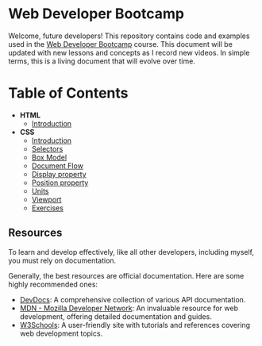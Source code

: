 # Web Developer Bootcamp

Welcome, future developers! This repository contains code and examples used in the [Web Developer Bootcamp](https://youtube.com/playlist?list=PLMIfYCA9o12rEg8pczVMq-Y6tRlZGhsvG&si=RF2uQ_y0Mfow7xj9) course. This document will be updated with new lessons and concepts as I record new videos. In simple terms, this is a living document that will evolve over time.

# Table of Contents

- **HTML**
  - [Introduction](./01.HTML/introduction.md)
- **CSS**
  - [Introduction](./02.CSS/01.introduction.md)
  - [Selectors](./02.CSS/02.css-selectors.md)
  - [Box Model](./02.CSS/03.css-box-model.md)
  - [Document Flow](./02.CSS/04.document-flow.md)
  - [Display property](./02.CSS/05.css-display-property.md)
  - [Position property](./02.CSS/06.css-position-property.md)
  - [Units](./02.CSS/07.css-units.md)
  - [Viewport](./02.CSS/09.viewport.md)
  - [Exercises](./02.CSS/08.exercises.md)

## Resources

To learn and develop effectively, like all other developers, including myself, you must rely on documentation.

Generally, the best resources are official documentation. Here are some highly recommended ones:

- [DevDocs](https://devdocs.io/): A comprehensive collection of various API documentation.
- [MDN - Mozilla Developer Network](https://developer.mozilla.org/en-US/): An invaluable resource for web development, offering detailed documentation and guides.
- [W3Schools](https://www.w3schools.com/): A user-friendly site with tutorials and references covering web development topics.
